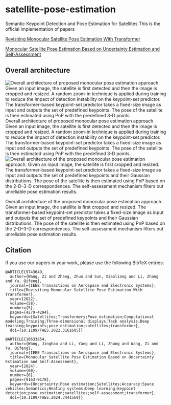 # satellite-pose-estimation
Semantic Keypoint Detection and Pose Estimation for Satellites
This is the official implementation of papers

[Revisiting Monocular Satellite Pose Estimation With Transformer](https://ieeexplore.ieee.org/document/9743649)

[Monocular Satellite Pose Estimation Based on Uncertainty Estimation and Self-Assessment](https://ieeexplore.ieee.org/document/10633854)

## Overall architecture
![Overall architecture of proposed monocular pose estimation approach. Given an input image, the satellite is first detected and then the image
is cropped and resized. A random zoom-in technique is applied during training to reduce the impact of detection instability on the keypoint-set
predictor. The transformer-based keypoint-set predictor takes a fixed-size image as input and outputs the set of predefined keypoints. The pose of the
satellite is then estimated using PnP with the predefined 3-D points.](assert/revist_overall.png)
Overall architecture of proposed monocular pose estimation approach. Given an input image, the satellite is first detected and then the image is cropped and resized. A random zoom-in technique is applied during training to reduce the impact of detection instability on the keypoint-set predictor. The transformer-based keypoint-set predictor takes a fixed-size image as input and outputs the set of predefined keypoints. The pose of the satellite is then estimated using PnP with the predefined 3-D points.
![Overall architecture of the proposed monocular pose estimation approach. Given an input image, the satellite is first cropped and resized. The
transformer-based keypoint-set predictor takes a fixed-size image as input and outputs the set of predefined keypoints and their Gaussian distributions.
The pose of the satellite is then estimated using PnP based on the 2-D–3-D correspondences. The self-assessment mechanism filters out unreliable
pose estimation results.](assert/self_assessment_overall.png)

Overall architecture of the proposed monocular pose estimation approach. Given an input image, the satellite is first cropped and resized. The transformer-based keypoint-set predictor takes a fixed-size image as input and outputs the set of predefined keypoints and their Gaussian distributions. The pose of the satellite is then estimated using PnP based on the 2-D–3-D correspondences. The self-assessment mechanism filters out unreliable pose estimation results.

## Citation
If you use our papers in your work, please use the following BibTeX entries:

```
@ARTICLE{9743649,
  author={Wang, Zi and Zhang, Zhuo and Sun, Xiaoliang and Li, Zhang and Yu, Qifeng},
  journal={IEEE Transactions on Aerospace and Electronic Systems}, 
  title={Revisiting Monocular Satellite Pose Estimation With Transformer}, 
  year={2022},
  volume={58},
  number={5},
  pages={4279-4294},
  keywords={Satellites;Transformers;Pose estimation;Computational modeling;Training;Three-dimensional displays;Task analysis;Deep learning;keypoints;pose estimation;satellites;transformer},
  doi={10.1109/TAES.2022.3161605}}

@ARTICLE{10633854,
  author={Wang, Jinghao and Li, Yang and Li, Zhang and Wang, Zi and Yu, Qifeng},
  journal={IEEE Transactions on Aerospace and Electronic Systems}, 
  title={Monocular Satellite Pose Estimation Based on Uncertainty Estimation and Self-Assessment}, 
  year={2024},
  volume={60},
  number={6},
  pages={9163-9178},
  keywords={Uncertainty;Pose estimation;Satellites;Accuracy;Space vehicles;Semantics;Heating systems;Deep learning;keypoint detection;pose estimation;satellites;self-assessment;transformer},
  doi={10.1109/TAES.2024.3441569}}
```

